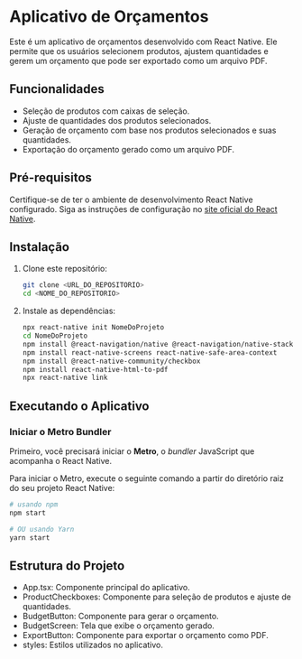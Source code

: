 # Aplicativo de Orçamentos

Este é um aplicativo de orçamentos desenvolvido com React Native. Ele permite que os usuários selecionem produtos, ajustem quantidades e gerem um orçamento que pode ser exportado como um arquivo PDF.

## Funcionalidades

- Seleção de produtos com caixas de seleção.
- Ajuste de quantidades dos produtos selecionados.
- Geração de orçamento com base nos produtos selecionados e suas quantidades.
- Exportação do orçamento gerado como um arquivo PDF.

## Pré-requisitos

Certifique-se de ter o ambiente de desenvolvimento React Native configurado. Siga as instruções de configuração no [site oficial do React Native](https://reactnative.dev/docs/environment-setup).

## Instalação

1. Clone este repositório:
    ```sh
    git clone <URL_DO_REPOSITORIO>
    cd <NOME_DO_REPOSITORIO>
    ```

2. Instale as dependências:
    ```sh npm install -g react-native-cli
    npx react-native init NomeDoProjeto
    cd NomeDoProjeto
    npm install @react-navigation/native @react-navigation/native-stack
    npm install react-native-screens react-native-safe-area-context
    npm install @react-native-community/checkbox
    npm install react-native-html-to-pdf
    npx react-native link
    ```

## Executando o Aplicativo

### Iniciar o Metro Bundler

Primeiro, você precisará iniciar o **Metro**, o _bundler_ JavaScript que acompanha o React Native.

Para iniciar o Metro, execute o seguinte comando a partir do diretório raiz do seu projeto React Native:

```sh
# usando npm
npm start

# OU usando Yarn
yarn start
```

## Estrutura do Projeto
- App.tsx: Componente principal do aplicativo.
- ProductCheckboxes: Componente para seleção de produtos e ajuste de quantidades.
- BudgetButton: Componente para gerar o orçamento.
- BudgetScreen: Tela que exibe o orçamento gerado.
- ExportButton: Componente para exportar o orçamento como PDF.
- styles: Estilos utilizados no aplicativo.

